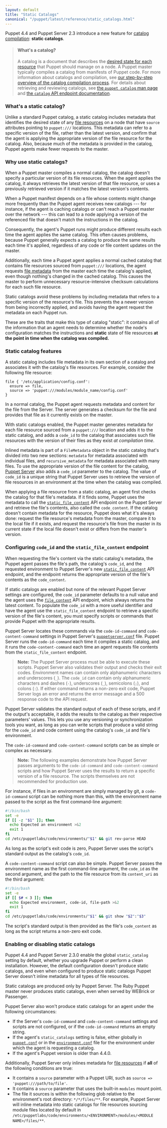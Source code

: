 ```yaml
---
layout: default
title: "Static Catalogs"
canonical: "/puppet/latest/reference/static_catalogs.html"
---
```


[catalogs]: ./subsystem_catalog_compilation.html
[catalog endpoint]: ./http_api/http_catalog.html
[file metadata]: ./http_api/http_file_metadata.html
[`file_content`]: ./http_api/http_file_content.html
[`static_file_content`]: {{puppetserver}}/puppet-api/v3/static_file_content.html
[resource_declaration]: ./lang_resources.html
[file resources]: ./types/file.html
[puppet catalog]: ./man/catalog.html
[environment]: ./environments.html
[facts]: ./lang_facts_and_builtin_vars.html
[exported resources]: ./lang_exported.html
[main manifest]: ./dirs_manifest.html
[modules]: ./modules_fundamentals.html
[resources]: ./lang_resources.html
[variables]: ./lang_variables.html
[classes]: ./lang_classes.html
[modulepath]: ./dirs_modulepath.html
[`puppet.conf`]: ./config_file_main.html
[`environment.conf`]: ./config_file_environment.html

[Puppet Server]: {{puppetserver}}/
[`puppetserver.conf`]: {{puppetserver}}/config_file_puppetserver.html
[Application Orchestration]: /pe/latest/app_orchestration_overview.html
[file sync]: /pe/latest/cmgmt_filesync.html
[Code Manager]: /pe/latest/code_mgr.html
[`code_content`]: {{puppetserver}}/

Puppet 4.4 and Puppet Server 2.3 introduce a new feature for [catalog compilation][catalogs]: **static catalogs**.

> #### What's a catalog?
>
> A catalog is a document that describes the [desired state for each resource][resource_declaration] that Puppet should manage on a node. A Puppet master typically compiles a catalog from manifests of Puppet code. For more information about catalogs and compilation, see [our step-by-step overview of the catalog compilation process][catalogs]. For details about retrieving and reviewing catalogs, see [the `puppet catalog` man page][puppet catalog] and [the `catalog` API endpoint documentation][catalog endpoint].

### What's a static catalog?

Unlike a standard Puppet catalog, a static catalog includes metadata that identifies the desired state of any [file resources][] on a node that have `source` attributes pointing to `puppet:///` locations. This metadata can refer to a specific version of the file, rather than the latest version, and confirm that the agent is applying the appropriate version of the file resource for the catalog. Also, because much of the metadata is provided in the catalog, Puppet agents make fewer requests to the master.

### Why use static catalogs?

When a Puppet master compiles a normal catalog, the catalog doesn't specify a particular version of its file resources. When the agent applies the catalog, it always retrieves the latest version of that file resource, or uses a previously retrieved version if it matches the latest version's contents.

When a Puppet manifest depends on a file whose contents might change more frequently than the Puppet agent receives new catalogs --- for instance, if the agent is caching catalogs or can't reach a Puppet master over the network --- this can lead to a node applying a version of the referenced file that doesn't match the instructions in the catalog.

Consequently, the agent's Puppet runs might produce different results each time the agent applies the same catalog. This often causes problems, because Puppet generally expects a catalog to produce the same results each time it's applied, regardless of any code or file content updates on the master.

Additionally, each time a Puppet agent applies a normal cached catalog that contains file resources sourced from `puppet:///` locations, the agent requests [file metadata][] from the master each time the catalog's applied, even though nothing's changed in the cached catalog. This causes the master to perform unnecessary resource-intensive checksum calculations for each such file resource.

Static catalogs avoid these problems by including metadata that refers to a specific version of the resource's file. This prevents the a newer version from being incorrectly applied, and avoids having the agent request the metadata on each Puppet run.

These are the traits that make this type of catalog "static": it contains all of the information that an agent needs to determine whether the node's configuration matches the instructions and **static** state of file resources **at the point in time when the catalog was compiled.**

### Static catalog features

A static catalog includes file metadata in its own section of a catalog and associates it with the catalog's file resources. For example, consider the following file resource:

``` puppet
file { '/etc/application/config.conf':
  ensure => file,
  source => 'puppet:///modules/module_name/config.conf'
}
```

In a normal catalog, the Puppet agent requests metadata and content for the file from the Server. The server generates a checksum for the file and provides that file as it currently exists on the master.

With static catalogs enabled, the Puppet master generates metadata for each file resource sourced from a `puppet:///` location and adds it to the static catalog, and adds a `code_id` to the catalog that associates such file resources with the version of their files as they exist *at compilation time*.

Inlined metadata is part of a `FileMetadata` object in the static catalog that's divided into two new sections: `metadata` for metadata associated with individual files, and `recursive_metadata` for metadata associated with many files. To use the appropriate version of the file content for the catalog, [Puppet Server][] also adds a `code_id` parameter to the catalog. The value of `code_id` is a unique string that Puppet Server uses to retrieve the version of file resources in an environment at the time when the catalog was compiled.

When applying a file resource from a static catalog, an agent first checks the catalog for that file's metadata. If it finds some, Puppet uses the metadata to call the [`static_file_content`][] API endpoint on the Puppet Server and retrieve the file's contents, also called the `code_content`. If the catalog doesn't contain metadata for the resource, Puppet does what it's always done: request the file resource's metadata from the master, compare it to the local file if it exists, and request the resource's file from the master in its current state if the local file doesn't exist or differs from the master's version.

### Configuring `code_id` and the `static_file_content` endpoint

When requesting the file's content via the static catalog's metadata, the Puppet agent passes the file's path, the catalog's `code_id`, and the requested environment to Puppet Server's new [`static_file_content`][] API endpoint, and the endpoint returns the appropriate version of the file's contents as the `code_content`.

If static catalogs are enabled but none of the relevant Puppet Server settings are configured, the `code_id` parameter defaults to a null value and the agent uses the [`file_content`][] API endpoint, which always returns the latest content. To populate the `code_id` with a more useful identifier and have the agent use the  `static_file_content` endpoint to retrieve a specific version of the file's content, you must specify scripts or commands that provide Puppet with the appropriate results.

Puppet Server locates these commands via the `code-id-command` and `code-content-command` settings in Puppet Server's [`puppetserver.conf`][] file. Puppet Server runs the `code-id-command` each time it compiles a static catalog, and it runs the `code-content-command` each time an agent requests file contents from the `static_file_content` endpoint.

> **Note:** The Puppet Server process must be able to execute these scripts. Puppet Server also validates their output and checks their exit codes. Environment names can contain only alphanumeric characters and underscores (`_`). The `code_id` can  contain only alphanumeric characters and dashes (`-`), underscores (`_`), semicolons (`;`), and colons (`:`). If either command returns a non-zero exit code, Puppet Server logs an error and returns the error message and a 500 response code to the API request.

Puppet Server validates the standard output of each of these scripts, and if the output's acceptable, it adds the results to the catalog as their respective parameters' values. This lets you use any versioning or synchronization tools you want, as long as you can write scripts that produce a valid string for the `code_id` and code content using the catalog's `code_id` and file's environment.

The `code-id-command` and `code-content-command` scripts can be as simple or complex as necessary.

> **Note:** The following examples demonstrate how Puppet Server passes arguments to the `code-id-command` and `code-content-command` scripts and how Puppet Server uses the results to return a specific version of a file resource. The scripts themselves are not recommended for production use.

For instance, if files in an environment are simply managed by git, a `code-id-command` script can be nothing more than this, with the environment name passed to the script as the first command-line argument:

``` bash
#!/bin/bash
set -e
if [[ -z "$1" ]]; then
  echo Expected an environment >&2
  exit 1
fi
cd /etc/puppetlabs/code/environments/"$1" && git rev-parse HEAD
```

As long as the script's exit code is zero, Puppet Server uses the script's standard output as the catalog's `code_id`.

A `code-content-command` script can also be simple. Puppet Server passes the environment name as the first command-line argument, the `code_id` as the second argument, and the path to the file resource from its `content_uri` as the third argument:

``` bash
#!/bin/bash
set -e
if [[ $# < 3 ]]; then
  echo Expected environment, code-id, file-path >&2
  exit 1
fi
cd /etc/puppetlabs/code/environments/"$1" && git show "$2":"$3"
```

The script's standard output is then provided as the file's `code_content` as long as the script returns a non-zero exit code.

### Enabling or disabling static catalogs

Puppet 4.4 and Puppet Server 2.3.0 enable the global `static_catalog` setting by default, whether you upgrade Puppet or perform a clean installation. However, the default configuration doesn't produce static catalogs, and even when configured to produce static catalogs Puppet Server doesn't inline metadata for all types of file resources.

Static catalogs are produced only by Puppet Server. The Ruby Puppet master never produces static catalogs, even when served by WEBrick or Passenger.

Puppet Server also won't produce static catalogs for an agent under the following circumstances:

* If the Server's `code-id-command` and `code-content-command` settings and scripts are not configured, or if the `code-id-command` returns an empty string.
* If the agent's `static_catalogs` setting is false, either globally in [`puppet.conf`][] or in the [`environment.conf`][] file for the environment under which the agent is requesting a catalog.
* If the agent's Puppet version is older than 4.4.0.

Additionally, Puppet Server only inlines metadata for [file resources][] if **all** of the following conditions are true:

* It contains a `source` parameter with a Puppet URI, such as `source => 'puppet:///path/to/file'`.
* It contains a `source` parameter that uses the built-in `modules` mount point.
* The file it sources is within the following glob relative to the environment's root directory: `*/*/files/**`. For example, Puppet Server will inline metadata into static catalogs for file resources sourcing module files located by default in `/etc/puppetlabs/code/environments/<ENVIRONMENT>/modules/<MODULE NAME>/files/**`.
